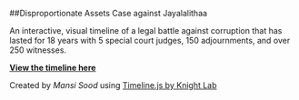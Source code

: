 ##Disproportionate Assets Case against Jayalalithaa

An interactive, visual timeline of a legal battle against corruption that has lasted for 18 years with 5 special court judges, 150 adjournments, and over 250 witnesses.

[**View the timeline here**](http://info-design-lab.github.io/jayalalithaa-timeline/)

Created by *Mansi Sood* using [Timeline.js by Knight Lab](http://timeline.knightlab.com/)
